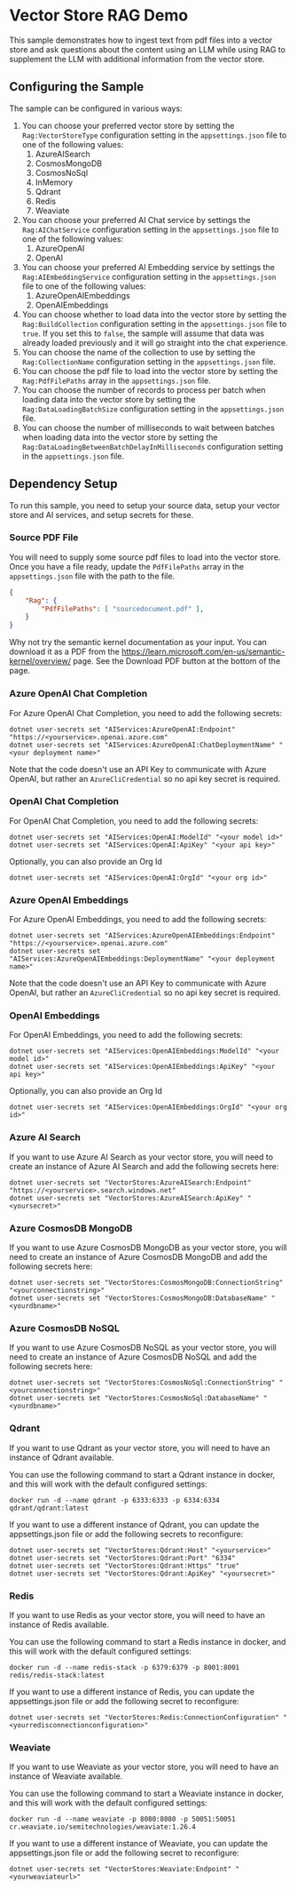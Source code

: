 # Vector Store RAG Demo

This sample demonstrates how to ingest text from pdf files into a vector store and ask questions about the content
using an LLM while using RAG to supplement the LLM with additional information from the vector store.

## Configuring the Sample

The sample can be configured in various ways:

1. You can choose your preferred vector store by setting the `Rag:VectorStoreType` configuration setting in the `appsettings.json` file to one of the following values:
   1. AzureAISearch
   1. CosmosMongoDB
   1. CosmosNoSql
   1. InMemory
   1. Qdrant
   1. Redis
   1. Weaviate
1. You can choose your preferred AI Chat service by settings the `Rag:AIChatService` configuration setting in the `appsettings.json` file to one of the following values:
   1. AzureOpenAI
   1. OpenAI
1. You can choose your preferred AI Embedding service by settings the `Rag:AIEmbeddingService` configuration setting in the `appsettings.json` file to one of the following values:
   1. AzureOpenAIEmbeddings
   1. OpenAIEmbeddings
1. You can choose whether to load data into the vector store by setting the `Rag:BuildCollection` configuration setting in the `appsettings.json` file to `true`. If you set this to `false`, the sample will assume that data was already loaded previously and it will go straight into the chat experience.
1. You can choose the name of the collection to use by setting the `Rag:CollectionName` configuration setting in the `appsettings.json` file.
1. You can choose the pdf file to load into the vector store by setting the `Rag:PdfFilePaths` array in the `appsettings.json` file.
1. You can choose the number of records to process per batch when loading data into the vector store by setting the `Rag:DataLoadingBatchSize` configuration setting in the `appsettings.json` file.
1. You can choose the number of milliseconds to wait between batches when loading data into the vector store by setting the `Rag:DataLoadingBetweenBatchDelayInMilliseconds` configuration setting in the `appsettings.json` file.

## Dependency Setup

To run this sample, you need to setup your source data, setup your vector store and AI services, and setup secrets for these.

### Source PDF File

You will need to supply some source pdf files to load into the vector store.
Once you have a file ready, update the `PdfFilePaths` array in the `appsettings.json` file with the path to the file.

```json
{
    "Rag": {
        "PdfFilePaths": [ "sourcedocument.pdf" ],
    }
}
```

Why not try the semantic kernel documentation as your input.
You can download it as a PDF from the https://learn.microsoft.com/en-us/semantic-kernel/overview/ page.
See the Download PDF button at the bottom of the page.

### Azure OpenAI Chat Completion

For Azure OpenAI Chat Completion, you need to add the following secrets:

```cli
dotnet user-secrets set "AIServices:AzureOpenAI:Endpoint" "https://<yourservice>.openai.azure.com"
dotnet user-secrets set "AIServices:AzureOpenAI:ChatDeploymentName" "<your deployment name>"
```

Note that the code doesn't use an API Key to communicate with Azure OpenAI, but rather an `AzureCliCredential` so no api key secret is required.

### OpenAI Chat Completion

For OpenAI Chat Completion, you need to add the following secrets:

```cli
dotnet user-secrets set "AIServices:OpenAI:ModelId" "<your model id>"
dotnet user-secrets set "AIServices:OpenAI:ApiKey" "<your api key>"
```

Optionally, you can also provide an Org Id

```cli
dotnet user-secrets set "AIServices:OpenAI:OrgId" "<your org id>"
```

### Azure OpenAI Embeddings

For Azure OpenAI Embeddings, you need to add the following secrets:

```cli
dotnet user-secrets set "AIServices:AzureOpenAIEmbeddings:Endpoint" "https://<yourservice>.openai.azure.com"
dotnet user-secrets set "AIServices:AzureOpenAIEmbeddings:DeploymentName" "<your deployment name>"
```

Note that the code doesn't use an API Key to communicate with Azure OpenAI, but rather an `AzureCliCredential` so no api key secret is required.

### OpenAI Embeddings

For OpenAI Embeddings, you need to add the following secrets:

```cli
dotnet user-secrets set "AIServices:OpenAIEmbeddings:ModelId" "<your model id>"
dotnet user-secrets set "AIServices:OpenAIEmbeddings:ApiKey" "<your api key>"
```

Optionally, you can also provide an Org Id

```cli
dotnet user-secrets set "AIServices:OpenAIEmbeddings:OrgId" "<your org id>"
```

### Azure AI Search

If you want to use Azure AI Search as your vector store, you will need to create an instance of Azure AI Search and add
the following secrets here:

```cli
dotnet user-secrets set "VectorStores:AzureAISearch:Endpoint" "https://<yourservice>.search.windows.net"
dotnet user-secrets set "VectorStores:AzureAISearch:ApiKey" "<yoursecret>"
```

### Azure CosmosDB MongoDB

If you want to use Azure CosmosDB MongoDB as your vector store, you will need to create an instance of Azure CosmosDB MongoDB and add
the following secrets here:

```cli
dotnet user-secrets set "VectorStores:CosmosMongoDB:ConnectionString" "<yourconnectionstring>"
dotnet user-secrets set "VectorStores:CosmosMongoDB:DatabaseName" "<yourdbname>"
```

### Azure CosmosDB NoSQL

If you want to use Azure CosmosDB NoSQL as your vector store, you will need to create an instance of Azure CosmosDB NoSQL and add
the following secrets here:

```cli
dotnet user-secrets set "VectorStores:CosmosNoSql:ConnectionString" "<yourconnectionstring>"
dotnet user-secrets set "VectorStores:CosmosNoSql:DatabaseName" "<yourdbname>"
```

### Qdrant

If you want to use Qdrant as your vector store, you will need to have an instance of Qdrant available.

You can use the following command to start a Qdrant instance in docker, and this will work with the default configured settings:

```cli
docker run -d --name qdrant -p 6333:6333 -p 6334:6334 qdrant/qdrant:latest
```

If you want to use a different instance of Qdrant, you can update the appsettings.json file or add the following secrets to reconfigure:

```cli
dotnet user-secrets set "VectorStores:Qdrant:Host" "<yourservice>"
dotnet user-secrets set "VectorStores:Qdrant:Port" "6334"
dotnet user-secrets set "VectorStores:Qdrant:Https" "true"
dotnet user-secrets set "VectorStores:Qdrant:ApiKey" "<yoursecret>"
```

### Redis

If you want to use Redis as your vector store, you will need to have an instance of Redis available.

You can use the following command to start a Redis instance in docker, and this will work with the default configured settings:

```cli
docker run -d --name redis-stack -p 6379:6379 -p 8001:8001 redis/redis-stack:latest
```

If you want to use a different instance of Redis, you can update the appsettings.json file or add the following secret to reconfigure:

```cli
dotnet user-secrets set "VectorStores:Redis:ConnectionConfiguration" "<yourredisconnectionconfiguration>"
```

### Weaviate

If you want to use Weaviate as your vector store, you will need to have an instance of Weaviate available.

You can use the following command to start a Weaviate instance in docker, and this will work with the default configured settings:

```cli
docker run -d --name weaviate -p 8080:8080 -p 50051:50051 cr.weaviate.io/semitechnologies/weaviate:1.26.4
```

If you want to use a different instance of Weaviate, you can update the appsettings.json file or add the following secret to reconfigure:

```cli
dotnet user-secrets set "VectorStores:Weaviate:Endpoint" "<yourweaviateurl>"
```
